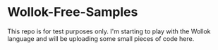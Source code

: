 # Wollok-Free-Samples

This repo is for test purposes only. 
I'm starting to play with the Wollok language and will be uploading some small pieces of code here.

